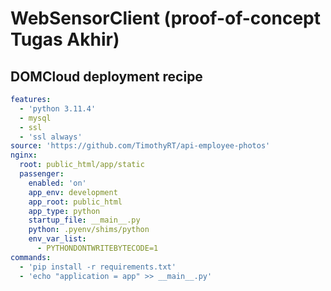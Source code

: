 # WebSensorClient (proof-of-concept Tugas Akhir)

## DOMCloud deployment recipe

```yaml
features:
  - 'python 3.11.4'
  - mysql
  - ssl
  - 'ssl always'
source: 'https://github.com/TimothyRT/api-employee-photos'
nginx:
  root: public_html/app/static
  passenger:
    enabled: 'on'
    app_env: development
    app_root: public_html
    app_type: python
    startup_file: __main__.py
    python: .pyenv/shims/python
    env_var_list:
      - PYTHONDONTWRITEBYTECODE=1
commands:
  - 'pip install -r requirements.txt'
  - 'echo "application = app" >> __main__.py'
```